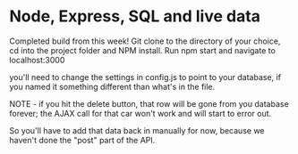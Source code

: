 # Node, Express, SQL and live data
Completed build from this week!
Git clone to the directory of your choice, cd into the project folder and NPM install.
Run npm start and navigate to localhost:3000

you'll need to change the settings in config.js to point to your database, if you named it something different than what's in the file.

NOTE - if you hit the delete button, that row will be gone from you database forever; the AJAX call for that car won't work and will start to error out.

So you'll have to add that data back in manually for now, because we haven't done the "post" part of the API.
